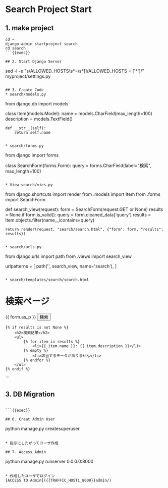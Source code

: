 # Search Project Start

## 1. make project
```
cd ~
django-admin startproject search
cd search
```{{exec}}

## 2. Start Django Server
```
sed -i -e "s/ALLOWED_HOSTS\s*=\s*\[\]/ALLOWED_HOSTS = \[\'\*\'\]/" myproject/settings.py
```{{exec}}

## 3. Create Code
* search/models.py 
```
from django.db import models

class Item(models.Model):
    name = models.CharField(max_length=100)
    description = models.TextField()

    def __str__(self):
        return self.name
```

* search/forms.py
```
from django import forms

class SearchForm(forms.Form):
    query = forms.CharField(label="検索", max_length=100)
```

* View search/vies.py
```
from django.shortcuts import render
from .models import Item
from .forms import SearchForm

def search_view(request):
    form = SearchForm(request.GET or None)
    results = None
    if form.is_valid():
        query = form.cleaned_data['query']
        results = Item.objects.filter(name__icontains=query)

    return render(request, "search/search.html", {"form": form, "results": results})
```

* search/urls.py
```
from django.urls import path
from .views import search_view

urlpatterns = [
    path('', search_view, name='search'),
]
```

* search/templates/search/search.html
```
<!DOCTYPE html>
<html lang="ja">
<head>
    <meta charset="UTF-8">
    <meta name="viewport" content="width=device-width, initial-scale=1.0">
    <title>検索ページ</title>
</head>
<body>
    <h1>検索ページ</h1>
    <form method="get">
        {{ form.as_p }}
        <button type="submit">検索</button>
    </form>

    {% if results is not None %}
        <h2>検索結果</h2>
        <ul>
            {% for item in results %}
                <li>{{ item.name }}: {{ item.description }}</li>
            {% empty %}
                <li>該当するデータがありません</li>
            {% endfor %}
        </ul>
    {% endif %}
</body>
</html>
```

## 3. DB Migration

```

```{{exec}}

## 6. Creat Admin User
```
python manage.py createsuperuser
```{{exec}}

* 指示にしたがってユーザ作成

## 7. Access Admin
```
python manage.py runserver 0.0.0.0:8000
```{{exec}}

* 作成したユーザでログイン
[ACCESS TO Admin]({{TRAFFIC_HOST1_8000}}admin/)
